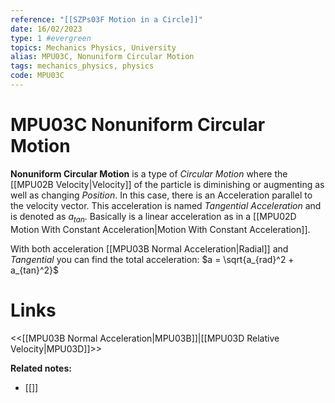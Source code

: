 ```yaml
---
reference: "[[SZPs03F Motion in a Circle]]"
date: 16/02/2023
type: 1 #evergreen
topics: Mechanics Physics, University
alias: MPU03C, Nonuniform Circular Motion
tags: mechanics_physics, physics
code: MPU03C
---
```

# MPU03C Nonuniform Circular Motion

**Nonuniform Circular Motion** is a type of *Circular Motion* where the [[MPU02B Velocity|Velocity]] of the particle is diminishing or augmenting as well as changing *Position*. In this case, there is an Acceleration parallel to the velocity vector. This acceleration is named *Tangential Acceleration* and is denoted as $a_{tan}$. Basically is a linear acceleration as in a [[MPU02D Motion With Constant Acceleration|Motion With Constant Acceleration]].

With both acceleration [[MPU03B Normal Acceleration|Radial]] and *Tangential* you can find the total acceleration: $a = \sqrt{a_{rad}^2 + a_{tan}^2}$

# Links
<<[[MPU03B Normal Acceleration|MPU03B]]|[[MPU03D Relative Velocity|MPU03D]]>>

**Related notes:**
- [[]] 
